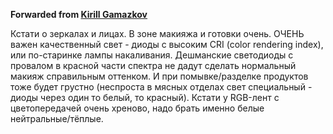 **Forwarded from [Kirill Gamazkov](https://t.me/hidden_account_1729522836)**

Кстати о зеркалах и лицах. В зоне макияжа и готовки очень. ОЧЕНЬ важен качественный свет - диоды с высоким CRI (color rendering index), или по-старинке лампы накаливания.
Дешманские светодиоды с провалом в красной части спектра не дадут сделать нормальный макияж справильным оттенком. И при помывке/разделке продуктов тоже будет грустно (неспроста в мясных отделах свет специальный - диоды через один то белый, то красный).
Кстати у RGB-лент с цветопередачей очень хреново, надо брать именно белые нейтральные/тёплые.